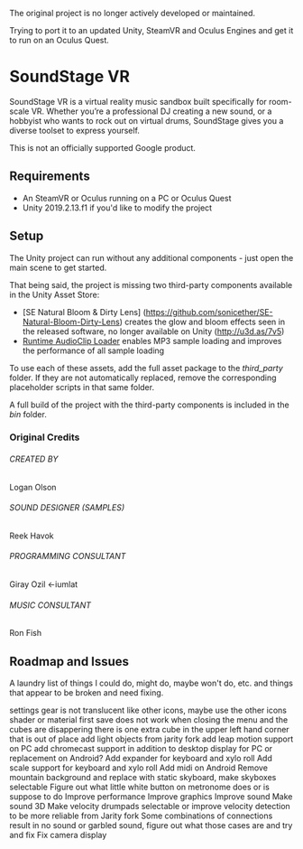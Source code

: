 The original project is no longer actively developed or maintained.

Trying to port it to an updated Unity, SteamVR and Oculus Engines and get it to run on an Oculus Quest.

# SoundStage VR

SoundStage VR is a virtual reality music sandbox built specifically for room-scale VR. Whether you’re a professional DJ creating a new sound, or a hobbyist who wants to rock out on virtual drums, SoundStage gives you a diverse toolset to express yourself.

This is not an officially supported Google product.

## Requirements
* An SteamVR or Oculus running on a PC or Oculus Quest
* Unity 2019.2.13.f1 if you'd like to modify the project

## Setup
The Unity project can run without any additional components - just open the main scene to get started. 

That being said, the project is missing two third-party components available in the Unity Asset Store:

* [SE Natural Bloom & Dirty Lens] (https://github.com/sonicether/SE-Natural-Bloom-Dirty-Lens) creates the glow and bloom effects seen in the released software, no longer available on Unity (http://u3d.as/7v5)
* [Runtime AudioClip Loader](http://u3d.as/hEP) enables MP3 sample loading and improves the performance of all sample loading

To use each of these assets, add the full asset package to the *third_party* folder. If they are not automatically replaced, remove the corresponding placeholder scripts in that same folder.

A full build of the project with the third-party components is included in the *bin* folder.

### Original Credits
###### CREATED BY
Logan Olson

###### SOUND DESIGNER (SAMPLES)
Reek Havok

###### PROGRAMMING CONSULTANT
Giray Ozil <-iumlat

###### MUSIC CONSULTANT
Ron Fish

## Roadmap and Issues
A laundry list of things I could do, might do, maybe won't do, etc. and things that appear to be broken and need fixing.

settings gear is not translucent like other icons, maybe use the other icons shader or material
first save does not work
when closing the menu and the cubes are disappering there is one extra cube in the upper left hand corner that is out of place
add light objects from jarity fork
add leap motion support on PC
add chromecast support in addition to desktop display for PC or replacement on Android?
Add expander for keyboard and xylo roll
Add scale support for keyboard and xylo roll
Add midi on Android
Remove mountain background and replace with static skyboard, make skyboxes selectable
Figure out what little white button on metronome does or is suppose to do
Improve performance
Improve graphics
Improve sound
Make sound 3D
Make velocity drumpads selectable or improve velocity detection to be more reliable from Jarity fork
Some combinations of connections result in no sound or garbled sound, figure out what those cases are and try and fix
Fix camera display


